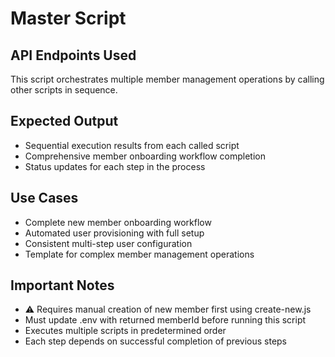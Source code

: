 # Master Script

## API Endpoints Used
This script orchestrates multiple member management operations by calling other scripts in sequence.

## Expected Output

- Sequential execution results from each called script
- Comprehensive member onboarding workflow completion
- Status updates for each step in the process

## Use Cases

- Complete new member onboarding workflow
- Automated user provisioning with full setup
- Consistent multi-step user configuration
- Template for complex member management operations

## Important Notes

- ⚠️ Requires manual creation of new member first using create-new.js
- Must update .env with returned memberId before running this script
- Executes multiple scripts in predetermined order
- Each step depends on successful completion of previous steps